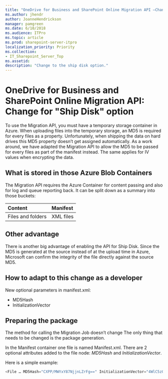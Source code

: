 ```yaml
---
title: "OneDrive for Business and SharePoint Online Migration API –Change for Ship Disk option"
ms.author: jhendr
author: JoanneHendrickson
manager: pamgreen
ms.date: 6/10/2018
ms.audience: ITPro
ms.topic: article
ms.prod: sharepoint-server-itpro
localization_priority: Priority
ms.collection: 
- IT_Sharepoint_Server_Top
ms.assetid: 
description: "Change to the ship disk option."
---
```

# OneDrive for Business and SharePoint Online Migration API:  Change for "Ship Disk" option

To use the Migration API, you must have a temporary storage container in Azure. When uploading files into the temporary storage, an MD5 is required for every files as a property. Unfortunately, when shipping the data on hard drives this MD5 property doesn’t get assigned automatically.  As a work around, we have adapted the Migration API to allow the MD5 to be passed for every files as part of the manifest instead. The same applies for IV values when encrypting the data.  

## What is stored in those Azure Blob Containers
The Migration API requires the Azure Container for content passing and also for log and queue reporting back. It can be split down as a summary into those buckets:<br>

|**Content**|**Manifest**|
|:-----|:-----|
|Files and folders|XML files|

## Other advantage
There is another big advantage of enabling the API for Ship Disk.  Since the MD5 is generated at the source instead of at the upload time in Azure, Microsoft can confirm the integrity of the file directly against the source MD5. 

## How to adapt to this change as a developer
New optional parameters in manifest.xml:

- MD5Hash <br>
- InitializationVector


## Preparing the package
The method for calling the Migration Job doesn’t change The only thing that needs to be changed is the package generation. 

In the Manifest container one file is named Manifest.xml. There are 2 optional attributes added to the file node: *MD5Hash* and *InitializationVector*. <br>

Here is a simple example:

```csharp
<File … MD5Hash="CXPP/MWYxY87NjjnLZrFg==" InitializationVector="4WlC5zQK0r9s39LoB2w==" />
```